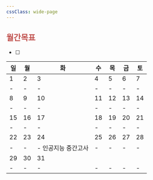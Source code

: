 ```yaml
---
cssClass: wide-page
---
```

## <font color="#c0504d">월간목표</font>
- [ ] 

| 일  | 월  | 화                  | 수  | 목  | 금  | 토  |
| --- | --- | ------------------- | --- | --- | --- | --- |
| 1   | 2   | 3                   | 4   | 5   | 6   | 7   |
| -   | -   | -                   | -   | -   | -   | -   |
| 8   | 9   | 10                  | 11  | 12  | 13  | 14  |
| -   | -   | -                   | -   | -   | -   | -   |
| 15  | 16  | 17                  | 18  | 19  | 20  | 21  |
| -   | -   | -                   | -   | -   | -   | -   |
| 22  | 23  | 24                  | 25  | 26  | 27  | 28  |
| -   | -   | - 인공지능 중간고사 | -   | -   | -   | -   |
| 29  | 30  | 31                  |     |     |     |     |
| -   | -   | -                   | -   | -   | -   | -   |

